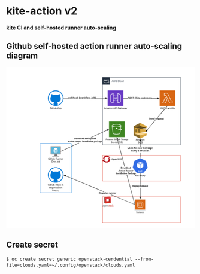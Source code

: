 # kite-action v2

**kite CI and self-hosted runner auto-scaling**

## Github self-hosted action runner auto-scaling diagram

![kite CI diagram](./kite-action-v2.png)

## Create secret

    $ oc create secret generic openstack-cerdential --from-file=clouds.yaml=~/.config/openstack/clouds.yaml

